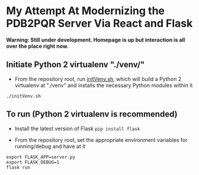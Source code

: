 # My Attempt At Modernizing the PDB2PQR Server Via React and Flask

**Warning: Still under development. Homepage is up but interaction is all over the place right now.**

## Initiate Python 2 virtualenv "./venv/"
* From the repository root, run [initVenv.sh](initVenv.sh), which will build a Python 2 virtualenv at "./venv" and installs the necessary Python modules within it
```shell
./initVenv.sh
```

## To run (Python 2 virtualenv is recommended)

* Install the latest version of Flask
`pip install flask`

* From the repository root, set the appropriate environment variables for running/debug and have at it
```shell
export FLASK_APP=server.py
export FLASK_DEBUG=1
flask run
```
